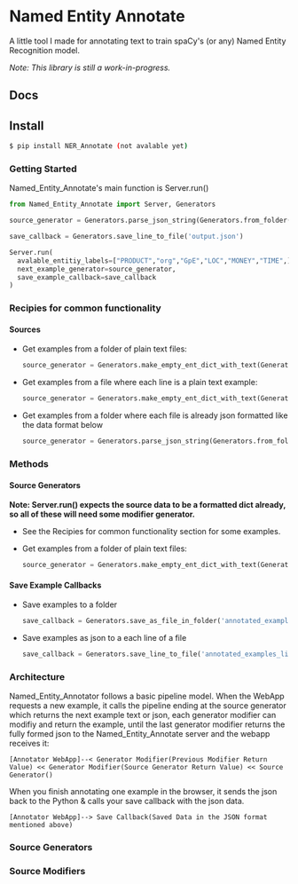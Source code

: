 # Named Entity Annotate

A little tool I made for annotating text to train spaCy's (or any) Named Entity Recognition model.

*Note: This library is still a work-in-progress.*

## Docs

## Install

```bash
$ pip install NER_Annotate (not avalable yet)
```

### Getting Started

Named_Entity_Annotate's main function is Server.run()

```python
from Named_Entity_Annotate import Server, Generators

source_generator = Generators.parse_json_string(Generators.from_folder('examples'))

save_callback = Generators.save_line_to_file('output.json')

Server.run(
  avalable_entitiy_labels=["PRODUCT","org","GpE","LOC","MONEY","TIME",],
  next_example_generator=source_generator,
  save_example_callback=save_callback
)
```

### Recipies for common functionality

#### Sources

* Get examples from a folder of plain text files:

  ```python
  source_generator = Generators.make_empty_ent_dict_with_text(Generators.from_folder('examples_folder'))
  ```
  
* Get examples from a file where each line is a plain text example:

  ```python
  source_generator = Generators.make_empty_ent_dict_with_text(Generators.from_file('examples_list_file.txt'))
  ```
  
* Get examples from a folder where each file is already json formatted like the data format below

  ```python
  source_generator = Generators.parse_json_string(Generators.from_folder('examples_folder'))
  ```

### Methods

#### Source Generators

**Note: Server.run() expects the source data to be a formatted dict already, so all of these will need some modifier generator.**
 * See the Recipies for common functionality section for some examples.

* Get examples from a folder of plain text files:

  ```python
  source_generator = Generators.make_empty_ent_dict_with_text(Generators.from_folder('examples_folder'))
  ```

#### Save Example Callbacks

* Save examples to a folder

  ```python
  save_callback = Generators.save_as_file_in_folder('annotated_examples_folder',output_file_extension="json"):
  ```
  
* Save examples as json to a each line of a file

  ```python
  save_callback = Generators.save_line_to_file('annotated_examples_list.json')
  ```

### Architecture

Named_Entity_Annotator follows a basic pipeline model. When the WebApp requests a new example, it calls the pipeline ending at the source generator which returns the next example text or json, each generator modifier can modifiy and return the example, until the last generator modifier returns the fully formed json to the Named_Entity_Annotate server and the webapp receives it:
```
[Annotator WebApp]--< Generator Modifier(Previous Modifier Return Value) << Generator Modifier(Source Generator Return Value) << Source Generator()
```
When you finish annotating one example in the browser, it sends the json back to the Python & calls your save callback with the json data.

```
[Annotator WebApp]--> Save Callback(Saved Data in the JSON format mentioned above)
```

### Source Generators

### Source Modifiers

